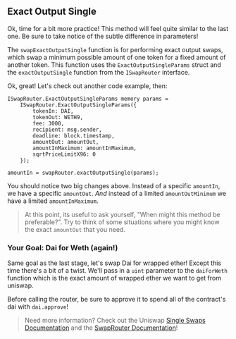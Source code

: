 ## Exact Output Single

Ok, time for a bit more practice! This method will feel quite similar to the last one. Be sure to take notice of the subtle difference in parameters! 

The `swapExactOutputSingle` function is for performing exact output swaps, which swap a minimum possible amount of one token for a fixed amount of another token. This function uses the `ExactOutputSingleParams` struct and the `exactOutputSingle` function from the `ISwapRouter` interface.

Ok, great! Let's check out another code example, then:

```solidity
ISwapRouter.ExactOutputSingleParams memory params =
    ISwapRouter.ExactOutputSingleParams({
        tokenIn: DAI,
        tokenOut: WETH9,
        fee: 3000,
        recipient: msg.sender,
        deadline: block.timestamp,
        amountOut: amountOut,
        amountInMaximum: amountInMaximum,
        sqrtPriceLimitX96: 0
    });

amountIn = swapRouter.exactOutputSingle(params);
```

<emoji id="point_up"> You should notice two big changes above. Instead of a specific `amountIn`, we have a specific `amountOut`. _And_ instead of a limited `amountOutMinimum` we have a limited `amountInMaximum`. 

> <emoji id="thinking_face" /> At this point, its useful to ask yourself, "When might this method be preferable?". Try to think of some situations where you might know the exact `amountOut` that you need.

### <emoji id="checkered_flag"> Your Goal: Dai for Weth (again!)

Same goal as the last stage, let's swap Dai for wrapped ether! Except this time there's a bit of a twist. We'll pass in a `uint` parameter to the `daiForWeth` function which is the exact amount of wrapped ether we want to get from uniswap. 

Before calling the router, be sure to approve it to spend all of the contract's dai with `dai.approve`!

> <emoji id="book" /> Need more information? Check out the Uniswap [Single Swaps Documentation](https://docs.uniswap.org/protocol/guides/swaps/single-swaps) and the [SwapRouter Documentation](https://docs.uniswap.org/protocol/reference/periphery/interfaces/ISwapRouter)!